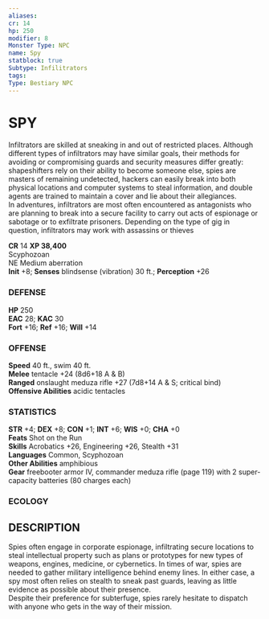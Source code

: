 ```yaml
---
aliases: 
cr: 14
hp: 250
modifier: 8
Monster Type: NPC
name: Spy
statblock: true
Subtype: Infilitrators
tags: 
Type: Bestiary NPC
---
```

# SPY
Infiltrators are skilled at sneaking in and out of restricted places. Although different types of infiltrators may have similar goals, their methods for avoiding or compromising guards and security measures differ greatly: shapeshifters rely on their ability to become someone else, spies are masters of remaining undetected, hackers can easily break into both physical locations and computer systems to steal information, and double agents are trained to maintain a cover and lie about their allegiances.  
In adventures, infiltrators are most often encountered as antagonists who are planning to break into a secure facility to carry out acts of espionage or sabotage or to exfiltrate prisoners. Depending on the type of gig in question, infiltrators may work with assassins or thieves

**CR** 14
**XP 38,400**  
Scyphozoan  
NE Medium aberration  
**Init** +8; **Senses** blindsense (vibration) 30 ft.; **Perception** +26  

### DEFENSE

**HP** 250  
**EAC** 28; **KAC** 30  
**Fort** +16; **Ref** +16; **Will** +14  

### OFFENSE

**Speed** 40 ft., swim 40 ft.  
**Melee** tentacle +24 (8d6+18 A & B)  
**Ranged** onslaught meduza rifle +27 (7d8+14 A & S; critical bind)  
**Offensive Abilities** acidic tentacles

### STATISTICS

**STR** +4; **DEX** +8; **CON** +1; **INT** +6; **WIS** +0; **CHA** +0  
**Feats** Shot on the Run  
**Skills** Acrobatics +26, Engineering +26, Stealth +31  
**Languages** Common, Scyphozoan  
**Other Abilities** amphibious  
**Gear** freebooter armor IV, commander meduza rifle (page 119) with 2 super-capacity batteries (80 charges each)

### ECOLOGY

## DESCRIPTION

Spies often engage in corporate espionage, infiltrating secure locations to steal intellectual property such as plans or prototypes for new types of weapons, engines, medicine, or cybernetics. In times of war, spies are needed to gather military intelligence behind enemy lines. In either case, a spy most often relies on stealth to sneak past guards, leaving as little evidence as possible about their presence.  
Despite their preference for subterfuge, spies rarely hesitate to dispatch with anyone who gets in the way of their mission.